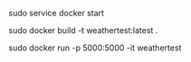sudo service docker start

sudo docker build -t weathertest:latest . 

sudo docker run -p 5000:5000 -it weathertest
	
